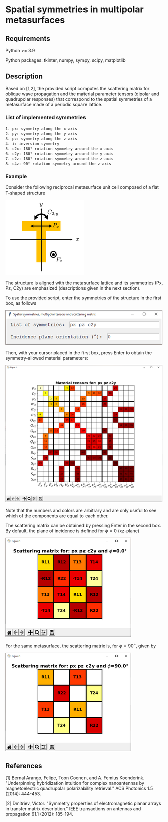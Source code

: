 # Spatial symmetries in multipolar metasurfaces

## Requirements

Python >= 3.9

Python packages: tkinter, numpy, sympy, scipy, matplotlib

## Description

Based on [1,2], the provided script computes the scattering matrix for oblique wave propagation and the material parameter tensors (dipolar and quadrupolar responses) that correspond to the spatial symmetries of a metasurface made of a periodic square lattice.

### List of implemented symmetries
```
1. px: symmetry along the x-axis
2. py: symmetry along the y-axis
3. pz: symmetry along the z-axis
4. i: inversion symmetry
5. c2x: 180° rotation symmetry around the x-axis
6. c2y: 180° rotation symmetry around the y-axis
7. c2z: 180° rotation symmetry around the z-axis
8. c4z: 90° rotation symmetry around the z-axis
```

### Example

Consider the following reciprocal metasurface unit cell composed of a flat T-shaped structure 

<img src="/images/T-struct.png" width="250">

The structure is aligned with the metasurface lattice and its symmetries (Px, Pz, C2y) are emphasized (descriptions given in the next section).

To use the provided script, enter the symmetries of the structure in the first box, as follows

<img src="/images/interface.png" width="500">

Then, with your cursor placed in the first box, press Enter to obtain the symmetry-allowed material parameters:

<img src="/images/MaterialTensors.png" width="500">

Note that the numbers and colors are arbitrary and are only useful to see which of the components are equal to each other.

The scattering matrix can be obtained by pressing Enter in the second box. By default, the plane of incidence is defined for $\phi = 0$ (xz-plane)

<img src="/images/Smatrix.png" width="400">

For the same metasurface, the scattering matrix is, for $\phi = 90^\circ$, given by 

<img src="/images/Smatrix2.png" width="400">




## References
[1] Bernal Arango, Felipe, Toon Coenen, and A. Femius Koenderink. "Underpinning hybridization intuition for complex nanoantennas by magnetoelectric quadrupolar polarizability retrieval." ACS Photonics 1.5 (2014): 444-453.

[2] Dmitriev, Victor. "Symmetry properties of electromagnetic planar arrays in transfer matrix description." IEEE transactions on antennas and propagation 61.1 (2012): 185-194.
